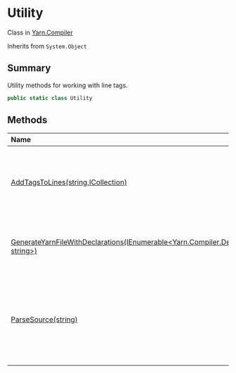 # Utility

Class in [Yarn.Compiler](/api/csharp/yarn.compiler.md)

Inherits from `System.Object`

## Summary


Utility methods for working with line tags.


```csharp
public static class Utility
```

## Methods

|Name|Description|
|:---|:---|
|[AddTagsToLines(string,ICollection<string>)](/api/csharp/yarn.compiler.utility.addtagstolines.md)|Given Yarn source code, adds line tags to the ends of all lines that need one and do not already have one.|
|[GenerateYarnFileWithDeclarations(IEnumerable<Yarn.Compiler.Declaration>,string,IEnumerable<string>,IDictionary<string, string>)](/api/csharp/yarn.compiler.utility.generateyarnfilewithdeclarations.md)|Generates a Yarn script that contains a node that declares variables.|
|[ParseSource(string)](/api/csharp/yarn.compiler.utility.parsesource.md)|Parses a string of Yarn source code, and produces a FileParseResult and (if there were any problems) a collection of diagnostics.|

